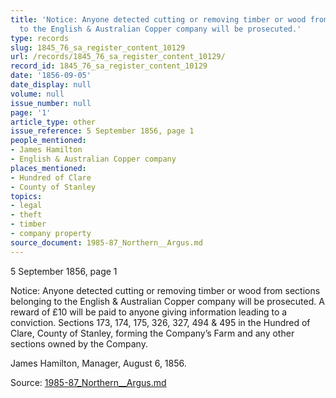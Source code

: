 ```yaml
---
title: 'Notice: Anyone detected cutting or removing timber or wood from sections belonging
  to the English & Australian Copper company will be prosecuted.'
type: records
slug: 1845_76_sa_register_content_10129
url: /records/1845_76_sa_register_content_10129/
record_id: 1845_76_sa_register_content_10129
date: '1856-09-05'
date_display: null
volume: null
issue_number: null
page: '1'
article_type: other
issue_reference: 5 September 1856, page 1
people_mentioned:
- James Hamilton
- English & Australian Copper company
places_mentioned:
- Hundred of Clare
- County of Stanley
topics:
- legal
- theft
- timber
- company property
source_document: 1985-87_Northern__Argus.md
---
```


5 September 1856, page 1

Notice: Anyone detected cutting or removing timber or wood from sections belonging to the English & Australian Copper company will be prosecuted.  A reward of £10 will be paid to anyone giving information leading to a conviction.  Sections 173, 174, 175, 326, 327, 494 & 495 in the Hundred of Clare, County of Stanley, forming the Company’s Farm and any other sections owned by the Company.

James Hamilton, Manager, August 6, 1856.

Source: [1985-87_Northern__Argus.md](/downloads/markdown/1985-87_Northern__Argus.md)
